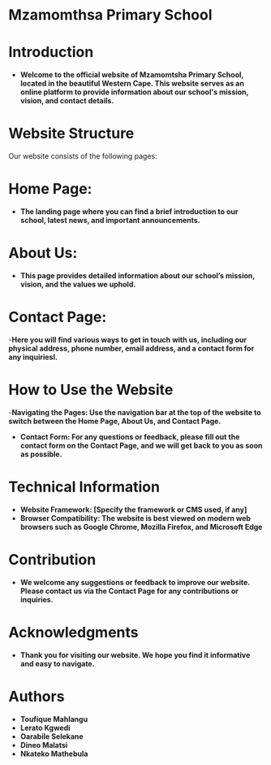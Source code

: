 

# Mzamomthsa Primary School 

# Introduction
- **Welcome to the official website of Mzamomtsha Primary School, located in the beautiful Western Cape. This website serves as an online platform to provide information about our school's mission, vision, and contact details.**

# Website Structure
Our website consists of the following pages:

# Home Page: 
- **The landing page where you can find a brief introduction to our school, latest news, and important announcements.**
  
# About Us: 
- **This page provides detailed information about our school’s mission, vision, and the values we uphold.**
  
# Contact Page: 
-**Here you will find various ways to get in touch with us, including our physical address, phone number, email address, and a contact form for any inquiriesl.**


# How to Use the Website

-**Navigating the Pages: Use the navigation bar at the top of the website to switch between the Home Page, About Us, and Contact Page.**

- **Contact Form: For any questions or feedback, please fill out the contact form on the Contact Page, and we will get back to you as soon as possible.**
  
# Technical Information 
- **Website Framework: [Specify the framework or CMS used, if any]**
- **Browser Compatibility: The website is best viewed on modern web browsers such as Google Chrome, Mozilla Firefox, and Microsoft Edge**

# Contribution
- **We welcome any suggestions or feedback to improve our website. Please contact us via the Contact Page for any contributions or inquiries.**

# Acknowledgments
- **Thank you for visiting our website. We hope you find it informative and easy to navigate.**

# Authors
- **Toufique Mahlangu**
- **Lerato Kgwedi**
- **Oarabile Selekane**
- **Dineo Malatsi**
- **Nkateko Mathebula**

  
